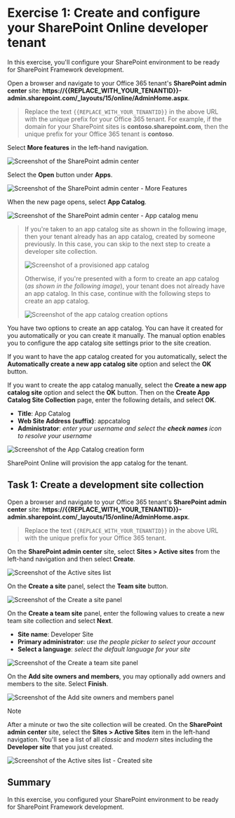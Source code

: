 # Exercise 1: Create and configure your SharePoint Online developer tenant

In this exercise, you'll configure your SharePoint environment to be ready for SharePoint Framework development.

Open a browser and navigate to your Office 365 tenant's **SharePoint admin center** site: **https://{{REPLACE_WITH_YOUR_TENANTID}}-admin.sharepoint.com/_layouts/15/online/AdminHome.aspx**.

> Replace the text `{{REPLACE_WITH_YOUR_TENANTID}}` in the above URL with the unique prefix for your Office 365 tenant. For example, if the domain for your SharePoint sites is **contoso.sharepoint.com**, then the unique prefix for your Office 365 tenant is **contoso**.

Select **More features** in the left-hand navigation.

![Screenshot of the SharePoint admin center](../../Linked_Image_Files/03-app-catalog-01.png)

Select the **Open** button under **Apps**.

![Screenshot of the SharePoint admin center - More Features](../../Linked_Image_Files/03-app-catalog-02.png)

When the new page opens, select **App Catalog**.

![Screenshot of the SharePoint admin center - App catalog menu](../../Linked_Image_Files/03-app-catalog-03.png)

> If you're taken to an app catalog site as shown in the following image, then your tenant already has an app catalog, created by someone previously. In this case, you can skip to the next step to create a developer site collection.
>
> ![Screenshot of a provisioned app catalog](../../Linked_Image_Files/03-app-catalog-04.png)
>
> Otherwise, if you're presented with a form to create an app catalog (*as shown in the following image*), your tenant does not already have an app catalog. In this case, continue with the following steps to create an app catalog.
>
> ![Screenshot of the app catalog creation options](../../Linked_Image_Files/03-app-catalog-05.png)

You have two options to create an app catalog. You can have it created for you automatically or you can create it manually. The manual option enables you to configure the app catalog site settings prior to the site creation.

If you want to have the app catalog created for you automatically, select the **Automatically create a new app catalog site** option and select the **OK** button.

If you want to create the app catalog manually, select the **Create a new app catalog site** option and select the **OK** button. Then on the **Create App Catalog Site Collection** page, enter the following details, and select **OK**.

- **Title**: App Catalog
- **Web Site Address (suffix)**: appcatalog
- **Administrator**: *enter your username and select the **check names** icon to resolve your username*

![Screenshot of the App Catalog creation form](../../Linked_Image_Files/03-app-catalog-06.png)

SharePoint Online will provision the app catalog for the tenant.

## Task 1: Create a development site collection

Open a browser and navigate to your Office 365 tenant's **SharePoint admin center** site: **https://{{REPLACE_WITH_YOUR_TENANTID}}-admin.sharepoint.com/_layouts/15/online/AdminHome.aspx**.

> Replace the text `{{REPLACE_WITH_YOUR_TENANTID}}` in the above URL with the unique prefix for your Office 365 tenant.

On the **SharePoint admin center** site, select **Sites > Active sites** from the left-hand navigation and then select **Create**.

![Screenshot of the Active sites list](../../Linked_Image_Files/03-new-site-collection-01.png)

On the **Create a site** panel, select the **Team site** button.

![Screenshot of the Create a site panel](../../Linked_Image_Files/03-new-site-collection-02.png)

On the **Create a team site** panel, enter the following values to create a new team site collection and select **Next**.

- **Site name**: Developer Site
- **Primary administrator**: *use the people picker to select your account*
- **Select a language**: *select the default language for your site*

![Screenshot of the Create a team site panel](../../Linked_Image_Files/03-new-site-collection-03.png)

On the **Add site owners and members**, you may optionally add owners and members to the site. Select **Finish**.

![Screenshot of the Add site owners and members panel](../media/03-new-site-collection-04.png)

> [!NOTE]
> After a minute or two the site collection will be created. On the **SharePoint admin center** site, select the **Sites > Active Sites** item in the left-hand navigation. You'll see a list of all *classic* and *modern* sites including the **Developer site** that you just created.
>
> ![Screenshot of the Active sites list - Created site](../../Linked_Image_Files/03-new-site-collection-05.png)

## Summary

In this exercise, you configured your SharePoint environment to be ready for SharePoint Framework development. 

